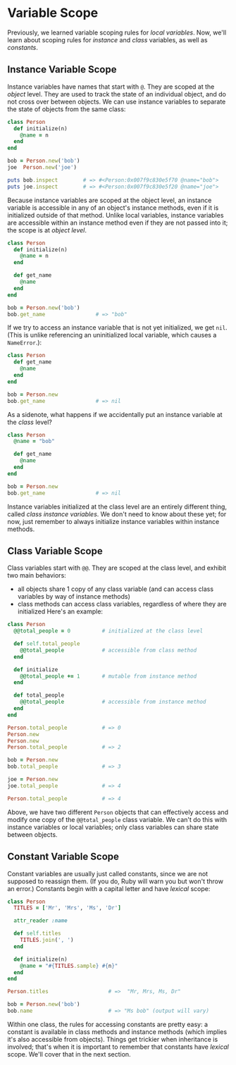 # Variable Scope

Previously, we learned variable scoping rules for _local variables_.
Now, we'll learn about scoping rules for _instance_ and _class_ variables, as well as _constants_.

## Instance Variable Scope

Instance variables have names that start with `@`. They are scoped at the _object_ level. They are used to track the state of an individual object, and do not cross over between objects. We can use instance variables to separate the state of objects from the same class:

```ruby
class Person
  def initialize(n)
    @name = n
  end
end

bob = Person.new('bob')
joe  Person.new('joe')

puts bob.inspect        # => #<Person:0x007f9c830e5f70 @name="bob">
puts joe.inspect        # => #<Person:0x007f9c830e5f20 @name="joe">
```

Because instance variables are scoped at the object level, an instance variable is accessible in any of an object's instance methods, even if it is initialized outside of that method.
Unlike local variables, instance variables are accessible within an instance method even if they are not passed into it; the scope is at _object level_.

```ruby
class Person
  def initialize(n)
    @name = n
  end

  def get_name
    @name
  end
end

bob = Person.new('bob')
bob.get_name                # => "bob"
```

If we try to access an instance variable that is not yet initialized, we get `nil`. (This is unlike referencing an uninitialized local variable, which causes a `NameError`.):

```ruby
class Person
  def get_name
    @name
  end
end

bob = Person.new
bob.get_name                # => nil
```

As a sidenote, what happens if we accidentally put an instance variable at the _class_ level?

```ruby
class Person
  @name = "bob"

  def get_name
    @name
  end
end

bob = Person.new
bob.get_name                # => nil
```

Instance variables initialized at the class level are an entirely different thing, called _class instance variables_. We don't need to know about these yet; for now, just remember to always initialize instance variables within instance methods.

## Class Variable Scope

Class variables start with `@@`. They are scoped at the class level, and exhibit two main behaviors:

- all objects share 1 copy of any class variable (and can access class variables by way of instance methods)
- class methods can access class variables, regardless of where they are initialized
  Here's an example:

```ruby
class Person
  @@total_people = 0          # initialized at the class level

  def self.total_people
    @@total_people            # accessible from class method
  end

  def initialize
    @@total_people += 1       # mutable from instance method
  end

  def total_people
    @@total_people            # accessible from instance method
  end
end

Person.total_people           # => 0
Person.new
Person.new
Person.total_people           # => 2

bob = Person.new
bob.total_people              # => 3

joe = Person.new
joe.total_people              # => 4

Person.total_people           # => 4
```

Above, we have two different `Person` objects that can effectively access and modify one copy of the `@@total_people` class variable.
We can't do this with instance variables or local variables; only class variables can share state between objects.

## Constant Variable Scope

Constant variables are usually just called constants, since we are not supposed to reassign them. (If you do, Ruby will warn you but won't throw an error.)
Constants begin with a capital letter and have _lexical_ scope:

```ruby
class Person
  TITLES = ['Mr', 'Mrs', 'Ms', 'Dr']

  attr_reader :name

  def self.titles
    TITLES.join(', ')
  end

  def initialize(n)
    @name = "#{TITLES.sample} #{n}"
  end
end

Person.titles                   # =>  "Mr, Mrs, Ms, Dr"

bob = Person.new('bob')
bob.name                        # => "Ms bob" (output will vary)
```

Within one class, the rules for accessing constants are pretty easy: a constant is available in class methods and instance methods (which implies it's also accessible from objects).
Things get trickier when inheritance is involved; that's when it is important to remember that constants have _lexical_ scope. We'll cover that in the next section.
